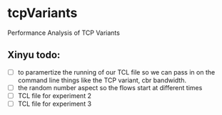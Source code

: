 # tcpVariants
Performance Analysis of TCP Variants 
## Xinyu todo:
- [ ] to paramertize the running of our TCL file so we can pass in on the command line things like the TCP variant, cbr bandwidth.  
- [ ] the random number aspect so the flows start at different times
- [ ] TCL file for experiment 2
- [ ] TCL file for experiment 3

